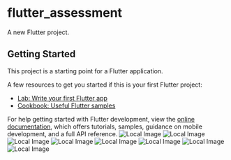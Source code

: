 # flutter_assessment

A new Flutter project.

## Getting Started

This project is a starting point for a Flutter application.

A few resources to get you started if this is your first Flutter project:

- [Lab: Write your first Flutter app](https://docs.flutter.dev/get-started/codelab)
- [Cookbook: Useful Flutter samples](https://docs.flutter.dev/cookbook)

For help getting started with Flutter development, view the
[online documentation](https://docs.flutter.dev/), which offers tutorials,
samples, guidance on mobile development, and a full API reference.
![Local Image](assets/Screenshot_20250301_132259.jpg)
![Local Image](assets/Screenshot_20250301_132308.jpg)
![Local Image](assets/Screenshot_20250301_132327.jpg)
![Local Image](assets/Screenshot_20250301_132410.jpg)
![Local Image](assets/Screenshot_20250301_132428.jpg)
![Local Image](assets/Screenshot_20250301_132446.jpg)
![Local Image](assets/Screenshot_20250301_132510.jpg)
![Local Image](assets/Screenshot_20250301_132515.jpg)

